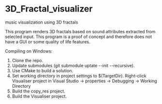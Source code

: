 # 3D_Fractal_visualizer
music visualization using 3D fractals


This program renders 3D fractals based on sound attributes extracted from selected input.
This program is a proof of concept and therefore does not have a GUI or some quality of life features.

Compiling on Windows:
1. Clone the repo.
2. Update submodules (git submodule uptate --init --recursive).
3. Use CMake to build a solution.
4. Set working directory in project settings to $(TargetDir). Right-click Visualiser project in Visual Studio -> properties -> Debugging -> Working Directory
5. Build the copy_res project.
6. Build the Visualiser project.

